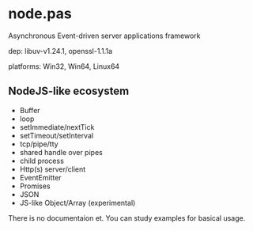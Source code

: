 # node.pas
Asynchronous Event-driven server applications framework

dep: libuv-v1.24.1, openssl-1.1.1a

platforms: Win32, Win64, Linux64

NodeJS-like ecosystem
---------------------   
* Buffer
* loop
* setImmediate/nextTick
* setTimeout/setInterval
* tcp/pipe/tty
* shared handle over pipes
* child process
* Http(s) server/client
* EventEmitter
* Promises
* JSON
* JS-like Object/Array (experimental)

There is no documentaion et. 
You can study examples for basical usage.
